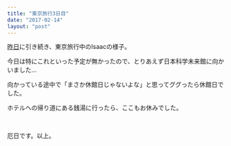 ```yaml
---
title: "東京旅行3日目"
date: "2017-02-14"
layout: "post"
---
```


[昨日](https://blog.i544c.me/2017/02/13/tokyo-travel-2017-spring-2/)に引き続き、東京旅行中のIsaacの様子。

今日は特にこれといった予定が無かったので、とりあえず日本科学未来館に向かいました...

向かっている途中で「まさか休館日じゃないよな」と思ってググったら休館日でした。

ホテルへの帰り道にある銭湯に行ったら、ここもお休みでした。

 

厄日です。以上。
